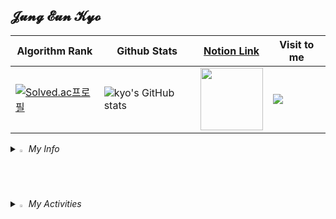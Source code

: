 ## 𝓙𝓾𝓷𝓰 𝓔𝓾𝓷 𝓚𝔂𝓸

<div align="center">

| Algorithm Rank | Github Stats | [Notion Link](https://kyo-0209.notion.site/0e677e5ec6c3467a993e3ebef1fee2b6?pvs=4) | Visit to me |
| --- | --- | --- | --- |
|[![Solved.ac프로필](http://mazassumnida.wtf/api/generate_badge?boj=kyoc)](https://solved.ac/kyoc)| ![kyo's GitHub stats](https://github-readme-stats.vercel.app/api?username=eunkyo3&show_icons=true&theme=tokyonight) | <a href="https://kyo-0209.notion.site/0e677e5ec6c3467a993e3ebef1fee2b6?pvs=4"><img src="https://upload.wikimedia.org/wikipedia/commons/thumb/e/e9/Notion-logo.svg/1024px-Notion-logo.svg.png" width="100" height="100"></a> | <a href="https://hits.seeyoufarm.com"><img src="https://hits.seeyoufarm.com/api/count/incr/badge.svg?url=https%3A%2F%2Fgithub.com%2Feunkyo3%2Fhit-counter&count_bg=%2379C83D&title_bg=%23555555&icon_color=%23E7E7E7&title=Visit&edge_flat=false"/></a> |

</div>

<i>
<details>
<summary>
  <img src="https://cdn3.emoji.gg/emojis/6007-shaun-thumbsup.png](https://cdn3.emoji.gg/emojis/8359-custom-profile.png" alt="hello" width="2%" /> My Info
</summary>
   <br>
  
| Title | detail |
| --- | --- |
| School | Sungil Information High School |
| Certification | 정보처리기능사, ITQ(한글, 파워포인트, 엑셀), SQLD합격기원 |

</details>
</i>

<i>
<details>
<summary>
  <img src="https://cdn3.emoji.gg/emojis/6007-shaun-thumbsup.png" alt="hello" width="2%" /> My Activities
</summary>
   <br>
  
| activity | Contents | Term |
| --- | --- | --- |
| 사이버가디언즈 | C 공부 & 리눅스 사용법 | 2022.09 ~ 2022.12 |
| AWS 방과후 | AWS 개념 및 실습 | 2022.11 |
| 자바 중급 방과후 | JavaFX로 프로그램 개발 | 2023.01.16 ~ 2023.02.01 |
| 사이버 가디언즈 수료 & 컨퍼런스 참여 | 과학기술정보통신부, 한국정보기술연구원 | 2022.11.09 |
| 개발스터디(SSS) | 알고리즘 멘티 | 2023.03 ~ 현재 |
| 보안스터디(SST) | 멘티 | 2023.03 ~ 현재 |
| 앱 개발 방과후 | 초급, 중급, 고급 | 2023.04 ~ 현재 |
| 2023 경기도 기능경기대회 클라우드 컴퓨팅 | AWS 지방기능경기대회 | 2023.04.03 ~ 2023.04.06 |
| 현대오토에버화이트햇 | 웹, 네트워크, 자동화, 도커, k8s, 안드로이드, 버그헌팅 | 2023.07 ~ 2023.10.23 |
| 화이트해커 경진대회 | CTF형식 문제 풀기 | 2023.11.04 |

</details>
</i>
